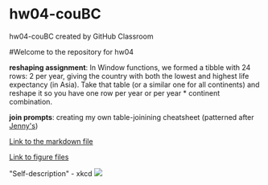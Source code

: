 # hw04-couBC
hw04-couBC created by GitHub Classroom


#Welcome to the repository for hw04

**reshaping assignment**: In Window functions, we formed a tibble with 24 rows: 2 per year, giving the country with both the lowest and highest life expectancy (in Asia). Take that table (or a similar one for all continents) and reshape it so you have one row per year or per year * continent combination.

**join prompts**: creating my own table-joinining cheatsheet (patterned after [Jenny's](http://stat545.com/bit001_dplyr-cheatsheet.html))


[Link to the markdown file](hw04_cou.md)

[Link to figure files](hw04_cou_files/figure-markdown_github)

"Self-description" - xkcd
![](https://imgs.xkcd.com/comics/self_description.png)

